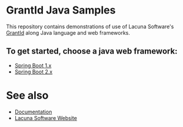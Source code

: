 # GrantId Java Samples

This repository contains demonstrations of use of Lacuna Software's [GrantId](https://grantid.com/) along Java language and web frameworks.

## To get started, choose a java web framework:

- [Spring Boot 1.x](https://github.com/LacunaSoftware/GrantIdJavaSamples/tree/master/Spring-Boot-1.x)
- [Spring Boot 2.x](https://github.com/LacunaSoftware/GrantIdJavaSamples/tree/master/Spring-Boot-2.x)

# See also

- [Documentation](https://docs.lacunasoftware.com/en-us/articles/grant-id/index.html)
- [Lacuna Software Website](https://www.lacunasoftware.com/en/) 
